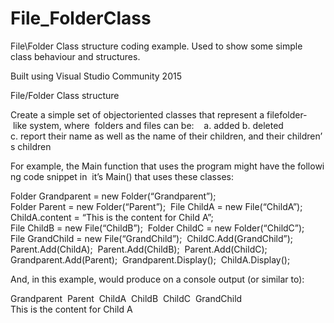 # File_FolderClass
File\Folder Class structure coding example. Used to show some simple class behaviour and structures.

Built using Visual Studio Community 2015

File/Folder Class structure

Create a simple set of object­oriented classes that represent a file­folder­ like system, where  folders and files can be:   
a. added
b. deleted
c. report their name as well as the name of their children, and their children’s children

For example, the Main function that uses the program might have the following code snippet in  it’s Main() that uses these classes:

Folder Grandparent = new Folder(“Grandparent”);  
Folder Parent = new Folder(“Parent”);  
File ChildA = new File(“ChildA”);  
ChildA.content = “This is the content for Child A”;  File ChildB = new File(“ChildB”);  
Folder ChildC = new Folder(“ChildC”);    File GrandChild = new File(“GrandChild”); 
ChildC.Add(GrandChild”);  
Parent.Add(ChildA);  
Parent.Add(ChildB);  
Parent.Add(ChildC);  
Grandparent.Add(Parent);  
Grandparent.Display();  
ChildA.Display();    

And, in this example, would produce on a console output (or similar to):    

Grandparent  
Parent  
ChildA  
ChildB  
ChildC  
GrandChild  
This is the content for Child A

